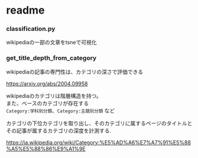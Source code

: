 # readme

### classification.py
wikipediaの一部の文章をtsneで可視化

### get_title_depth_from_category
wikipediaの記事の専門性は、カテゴリの深さで評価できる

https://arxiv.org/abs/2004.09958

wikipediaのカテゴリは階層構造を持つ。  
また、ベースのカテゴリが存在する  
`Category:学科別分類`、`Category:主題別分類` など

カテゴリの下位カテゴリを取り出し、そのカテゴリに属するページのタイトルとその記事が属するカテゴリの深度を計測する.

https://ja.wikipedia.org/wiki/Category:%E5%AD%A6%E7%A7%91%E5%88%A5%E5%88%86%E9%A1%9E